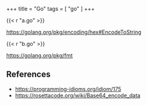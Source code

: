 +++
title = "Go"
tags = [ "go" ]
+++

{{< r "a.go" >}}

<https://golang.org/pkg/encoding/hex#EncodeToString>

{{< r "b.go" >}}

<https://golang.org/pkg/fmt>

## References

- <https://programming-idioms.org/idiom/175>
- <https://rosettacode.org/wiki/Base64_encode_data>
